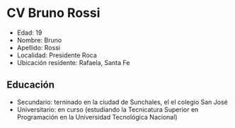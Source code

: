 # CV Bruno Rossi
* Edad: 19
* Nombre: Bruno
* Apellido: Rossi
* Localidad: Presidente Roca
* Ubicación residente: Rafaela, Santa Fe
## Educación
* Secundario: terninado en la ciudad de Sunchales, el el colegio San José
* Universitario: en curso (estudiando la Tecnicatura Superior en Programación en la Universidad Tecnológica Nacional)
